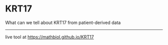 # KRT17
What can we tell about KRT17 from patient-derived data 
___
live tool at https://mathbiol.github.io/KRT17